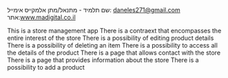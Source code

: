 שם תלמיד - מתנאל/מתן אלמקייס
אימייל: daneles271@gmail.com
אתר:www.madigital.co.il

This is a store management app
There is a contraext that encompasses the entire interest of the store
There is a possibility of editing product details
There is a possibility of deleting an item
There is a possibility to access all the details of the product
There is a page that allows contact with the store
There is a page that provides information about the store
There is a possibility to add a product

